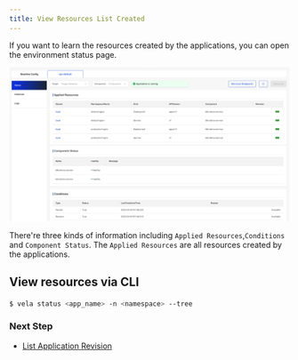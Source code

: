 ```yaml
---
title: View Resources List Created
---
```


If you want to learn the resources created by the applications, you can open the environment status page.

![app-resources](../../../../../docs/resources/kubevela-net/images/1.3/app-resources.jpg)

There're three kinds of information including `Applied Resources`,`Conditions` and `Component Status`. The `Applied Resources` are all resources created by the applications.

## View resources via CLI

```bash
$ vela status <app_name> -n <namespace> --tree
```

### Next Step

* [List Application Revision](./get-application-revision.md)